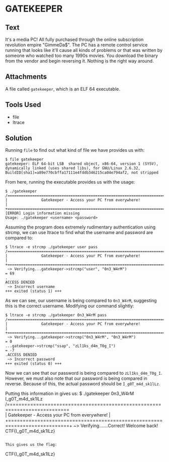 # GATEKEEPER

## Text
It's a media PC! All fully purchased through the online subscription revolution empire "GimmeDa$". The PC has a remote control service running that looks like it'll cause all kinds of problems or that was written by someone who watched too many 1990s movies. You download the binary from the vendor and begin reversing it. Nothing is the right way around.
## Attachments
A file called `gatekeeper`, which is an ELF 64 executable.

## Tools Used
* file
* ltrace

## Solution
Running `file` to find out what kind of file we have provides us with:
```
$ file gatekeeper
gatekeeper: ELF 64-bit LSB  shared object, x86-64, version 1 (SYSV), dynamically linked (uses shared libs), for GNU/Linux 2.6.32, BuildID[sha1]=a89e770cbffa17111e4fddb346215ca04e794af2, not stripped
```

From here, running the executable provides us with the usage:
```
$ ./gatekeeper
/===========================================================================\
|               Gatekeeper - Access your PC from everywhere!                |
+===========================================================================+
[ERROR] Login information missing
Usage: ./gatekeeper <username> <password>
```

Assuming the program does extremely rudimentary authentication using strcmp, we can use ltrace to find what the username and password are compared to:
```
$ ltrace -e strcmp ./gatekeeper user pass
/===========================================================================\
|               Gatekeeper - Access your PC from everywhere!                |
+===========================================================================+
 ~> Verifying...gatekeeper->strcmp("user", "0n3_W4rM")                                                                         = 69
.
ACCESS DENIED
 ~> Incorrect username
+++ exited (status 1) +++
```

As we can see, our username is being compared to `0n3_W4rM`, suggesting this is the correct username. Modifying our command slightly:
```
$ ltrace -e strcmp ./gatekeeper 0n3_W4rM pass
/===========================================================================\
|               Gatekeeper - Access your PC from everywhere!                |
+===========================================================================+
 ~> Verifying...gatekeeper->strcmp("0n3_W4rM", "0n3_W4rM")                                                                     = 0
...gatekeeper->strcmp("ssap", "zLl1ks_d4m_T0g_I")                                                                 = -7
.ACCESS DENIED
 ~> Incorrect password
+++ exited (status 0) +++
```

Now we can see that our password is being compared to `zLl1ks_d4m_T0g_I`. However, we must also note that our password is being compared in reverse. Because of this, the actual password should be `I_g0T_m4d_sk1lLz`.

Putting this information in gives us:
$ ./gatekeeper 0n3_W4rM I_g0T_m4d_sk1lLz
/===========================================================================\
|               Gatekeeper - Access your PC from everywhere!                |
+===========================================================================+
 ~> Verifying.......Correct!
Welcome back!
CTF{I_g0T_m4d_sk1lLz}
```

This gives us the flag:
```
CTF{I_g0T_m4d_sk1lLz}
```
